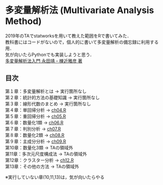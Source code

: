 # 多変量解析法 (Multivariate Analysis Method)
2019年のTAでstatworksを用いて教えた範囲をRで書いてみた．<br>
教科書にはコードがないので，個人的に書いて多変量解析の備忘録に利用する用．<br>
気が向いたらPythonでも実装しようと思う．<br>
[多変量解析法入門 永田靖・棟近雅彦 著](https://www.saiensu.co.jp/search/?isbn=978-4-7819-0980-6&y=2001#detail)<br>

## 目次
第１章：多変量解析とは → 実行箇所なし<br>
第２章：統計的方法の基礎知識 → 実行箇所なし<br>
第３章：線形代数のまとめ → 実行箇所なし<br>
第４章：単回帰分析 → [ch04.R](https://github.com/sNhKoYtMa/Multivariate_Analysis_Method/blob/master/R/ch04.R)<br>
第５章：重回帰分析 → [ch05.R](https://github.com/sNhKoYtMa/Multivariate_Analysis_Method/blob/master/R/ch05.R)<br>
第６章：数量化1類 → [ch06.R](https://github.com/sNhKoYtMa/Multivariate_Analysis_Method/blob/master/R/ch06.R)<br>
第７章：判別分析 → [ch07.R](https://github.com/sNhKoYtMa/Multivariate_Analysis_Method/blob/master/R/ch07.R)<br>
第８章：数量化2類 → [ch08.R](https://github.com/sNhKoYtMa/Multivariate_Analysis_Method/blob/master/R/ch08.R)<br>
第９章：主成分分析 → [ch09.R](https://github.com/sNhKoYtMa/Multivariate_Analysis_Method/blob/master/R/ch09.R)<br>
第10章：数量化3類 → TAの領域外<br>
第11章：多次元尺度構成法 → TAの領域外<br>
第12章：クラスター分析 → [ch12.R](https://github.com/sNhKoYtMa/Multivariate_Analysis_Method/blob/master/R/ch12.R)<br>
第13章：その他の方法 → TAの領域外<br>

※実行していない章(10,11,13)は，気が向いたらやる
